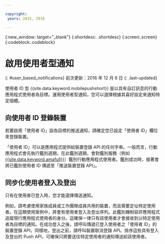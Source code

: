 ```yaml
---

copyright:
 years: 2015, 2016

---
```


{:new_window: target="_blank"}
{:shortdesc: .shortdesc}
{:screen:.screen}
{:codeblock:.codeblock}

# 啟用使用者型通知
{: #user_based_notifications}
前次更新：2016 年 12 月 6 日
{: .last-updated}

使用者 ID 型 {{site.data.keyword.mobilepushshort}} 是以具有自訂訊息的行動應用程式使用者為目標。運用使用者型通知，您可以選擇根據其喜好設定來通知特定個體。

## 向使用者 ID 登錄裝置
若要啟用「使用者 ID」設為目標的推送通知，請確定您已設定「使用者 ID」欄位來登錄裝置。     

「使用者 ID」可以是應用程式提供給裝置登錄 API 的任何字串。一般而言，行動應用程式會先執行鑑別週期，在此鑑別週期，會對鑑別服務（例如 [{{site.data.keyword.amafull}}](https://console.ng.bluemix.net/docs/services/mobileaccess/index.html)）鑑別行動應用程式使用者。鑑別成功時，接著會將已鑑別使用者 ID 傳遞至「推送裝置登錄 API」。 

## 同步化使用者登入及登出 

只有在使用者已登入時，您才能選擇傳送通知。 

例如，請考慮使用家族成員或工作團隊成員共用的裝置，而且需要定址特定使用者。在這類使用案例中，將會有使用者登入及登出序列。此鑑別機制容許應用程式追蹤現行應用程式使用者的身分。這確保一律只有該使用者才會接收到以特定使用者為目標的通知。在成功登入之後，請呼叫傳遞已登入使用者之「使用者 ID」的裝置登錄 API。同樣地，登出之前，請呼叫裝置取消登錄 API。排序這些具有登入及登出的 Push API，可確保只將要送往特定使用者的通知傳送給該使用者。
